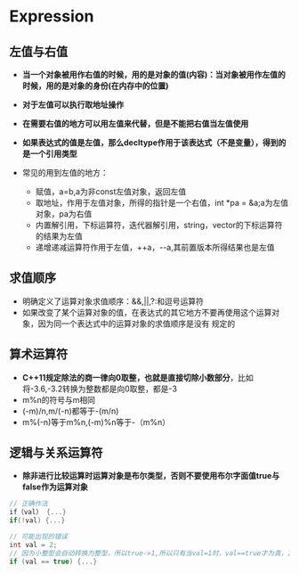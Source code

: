 # Expression

## 左值与右值

- **当一个对象被用作右值的时候，用的是对象的值(内容)：当对象被用作左值的时候，用的是对象的身份(在内存中的位置)**
- **对于左值可以执行取地址操作**
- **在需要右值的地方可以用左值来代替，但是不能把右值当左值使用**
- **如果表达式的值是左值，那么decltype作用于该表达式（不是变量），得到的是一个引用类型**

- 常见的用到左值的地方：
    - 赋值，a=b,a为非const左值对象，返回左值
    - 取地址，作用于左值对象，所得的指针是一个右值，int *pa = &a;a为左值对象，pa为右值
    - 内置解引用，下标运算符，迭代器解引用，string，vector的下标运算符的结果为左值
    - 递增递减运算符作用于左值，++a，--a,其前置版本所得结果也是左值
    
## 求值顺序
- 明确定义了运算对象求值顺序：&&,||,?:和逗号运算符
- 如果改变了某个运算对象的值，在表达式的其它地方不要再使用这个运算对象，因为同一个表达式中的运算对象的求值顺序是没有
 规定的
 
 
## 算术运算符

- **C++11规定除法的商一律向0取整，也就是直接切除小数部分**，比如将-3.6,-3.2转换为整数都是向0取整，都是-3
- m%n的符号与m相同
- (-m)/n,m/(-n)都等于-(m/n)
- m%(-n)等于m%n,(-m)%n等于-（m%n）

## 逻辑与关系运算符

- **除非进行比较运算时运算对象是布尔类型，否则不要使用布尔字面值true与false作为运算对象**

```c++
// 正确作法
if（val） {...}
if(!val) {...}

// 可能出现的错误
int val = 2;
// 因为小整型会自动转换为整型，所以true->1,所以只有当val=1时，val==true才为真，其它都是假
if (val == true) {...}
```












